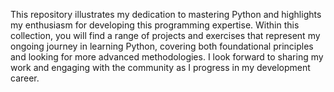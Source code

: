 This repository illustrates my dedication to mastering Python and highlights my enthusiasm for developing this programming expertise. Within this collection, you will find a range of projects and exercises that represent my ongoing journey in learning Python, covering both foundational principles and looking for more advanced methodologies. I look forward to sharing my work and engaging with the community as I progress in my development career.
